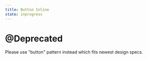 ```yaml
---
title: Button Inline
state: inprogress
---
```


# @Deprecated
Please use "button" pattern instead which fits newest design specs. 